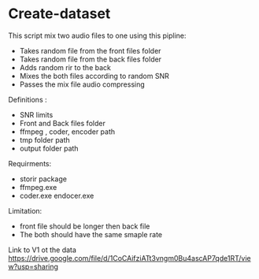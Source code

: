 # Create-dataset

This script mix two audio files to one using this pipline:
- Takes random file from the front files folder
- Takes random file from the back files folder
- Adds random rir to the back 
- Mixes the both files according to random SNR 
- Passes the mix file audio compressing 

Definitions :
- SNR limits
- Front and Back files folder
- ffmpeg , coder, encoder path
- tmp folder path
- output folder path

Requirments:
- storir package
- ffmpeg.exe
- coder.exe endocer.exe


Limitation:
- front file should be longer then back file
- The both should have the same smaple rate



Link to V1 ot the data
https://drive.google.com/file/d/1CoCAifziATt3vngm0Bu4ascAP7qde1RT/view?usp=sharing

